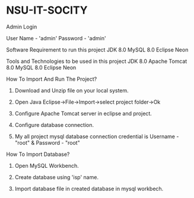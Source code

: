 # NSU-IT-SOCITY


Admin Login

User Name - 'admin'
Password - 'admin'

Software Requirement to run this project
JDK 8.0
MySQL 8.0
Eclipse Neon

Tools and Technologies to be used in this project
JDK 8.0
Apache Tomcat 8.0
MySQL 8.0
Eclipse Neon

How To Import And Run The Project?
1. Download and Unzip file on your local system.

2. Open Java Eclipse->File->Import->select project folder->Ok

3. Configure Apache Tomcat server in eclipse and project.

4. Configure database connection.

5. My all project mysql database connection credential is Username - "root" & Password - "root"

How To Import Database?
1. Open MySQL Workbench.

2. Create database using 'isp' name.

3. Import database file in created database in mysql workbech.

